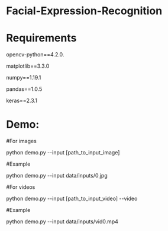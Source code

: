 # Facial-Expression-Recognition

  
  # Requirements
  
  opencv-python==4.2.0.
  
  matplotlib==3.3.0
  
  numpy==1.19.1
  
  pandas==1.0.5
  
  keras==2.3.1
  

# Demo:
 #For images 
 
 python demo.py --input [path_to_input_image]
 
 #Example
 
 python demo.py --input data/inputs/0.jpg
 
 #For videos
 
 python demo.py --input [path_to_input_video] --video 
 
 #Example
 
 python demo.py --input data/inputs/vid0.mp4 
 
 
